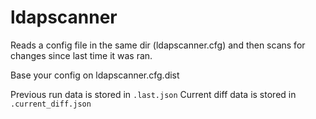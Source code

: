 ldapscanner
===========

Reads a config file in the same dir (ldapscanner.cfg)
and then scans for changes since last time it was ran.

Base your config on ldapscanner.cfg.dist

Previous run data is stored in `.last.json`
Current diff data is stored in `.current_diff.json`
